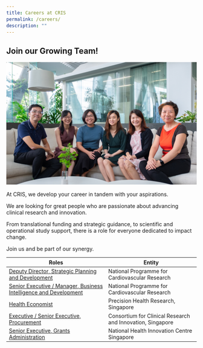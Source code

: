 ```yaml
---
title: Careers at CRIS
permalink: /careers/
description: ""
---
```

## **Join our Growing Team!**
![](/images/Corporate%20photos/SCRI%20Academy.jpg)

At CRIS, we develop your career in tandem with your aspirations.

We are looking for great people who are passionate about advancing clinical research and innovation.

From translational funding and strategic guidance, to scientific and operational study support, there is a role for everyone dedicated to impact change.

Join us and be part of our synergy.


| Roles | Entity
| -------- | -------- |
| [Deputy Director, Strategic Planning and Development](/files/Careers/01%20-%20CADENCE%20-%20Strategic%20Planning%20and%20Development.pdf)   | National Programme for Cardiovascular Research |
[Senior Executive / Manager, Business Intelligence and Development](/files/Careers/02%20-%20CADENCE%20-%20Business%20Intelligence%20and%20Development.pdf) | National Programme for Cardiovascular Research |
[Health Economist](/files/Careers/03%20-%20PRECISE%20-%20Health%20Economist.pdf) | Precision Health Research, Singapore |
[Executive / Senior Executive, Procurement](/files/Careers/04%20-%20CRIS%20-%20Procurement.pdf) | Consortium for Clinical Research and Innovation, Singapore |
[Senior Executive, Grants Administration](/files/Careers/05%20-%20NHIC%20-%20Executive,%20Grants%20Admin.pdf) | National Health Innovation Centre Singapore| [Senior Manager / Manager / Assistant Manager, Grants Administration](/files/Careers/06%20-%20NHIC%20-%20Manager,%20Grants%20Admin.pdf)| National Health Innovation Centre Singapore| [Assistant Manager / Manager, Human Resources](/files/Careers/07%20-%20CRIS%20-%20HR.pdf)| Consortium for Clinical Research and Innovation, Singapore